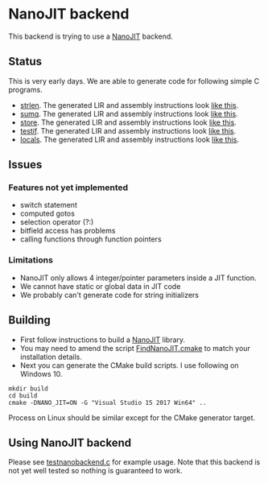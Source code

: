 # NanoJIT backend

This backend is trying to use a [NanoJIT](https://github.com/dibyendumajumdar/nanojit) backend. 

## Status

This is very early days. We are able to generate code for following simple C programs. 

* [strlen](https://github.com/dibyendumajumdar/dmr_c/blob/master/tests/nano/strlen.c). The generated LIR and assembly instructions look 
  [like this](https://github.com/dibyendumajumdar/dmr_c/blob/master/tests/nano/strlen.lir). 
* [sumq](https://github.com/dibyendumajumdar/dmr_c/blob/master/tests/nano/sumq.c). The generated LIR and assembly instructions look
  [like this](https://github.com/dibyendumajumdar/dmr_c/blob/master/tests/nano/sumq.lir).
* [store](https://github.com/dibyendumajumdar/dmr_c/blob/master/tests/nano/store.c). The generated LIR and assembly instructions look
  [like this](https://github.com/dibyendumajumdar/dmr_c/blob/master/tests/nano/store.lir).
* [testif](https://github.com/dibyendumajumdar/dmr_c/blob/master/tests/nano/testif.c). The generated LIR and assembly instructions look
  [like this](https://github.com/dibyendumajumdar/dmr_c/blob/master/tests/nano/testif.lir).
* [locals](https://github.com/dibyendumajumdar/dmr_c/blob/master/tests/nano/locals.c). The generated LIR and assembly instructions look
  [like this](https://github.com/dibyendumajumdar/dmr_c/blob/master/tests/nano/locals.lir).  
  
  
## Issues

### Features not yet implemented

* switch statement
* computed gotos
* selection operator (?:)
* bitfield access has problems
* calling functions through function pointers

### Limitations

* NanoJIT only allows 4 integer/pointer parameters inside a JIT function.
* We cannot have static or global data in JIT code
* We probably can't generate code for string initializers
  
## Building 

* First follow instructions to build a [NanoJIT](https://github.com/dibyendumajumdar/nanojit) library.
* You may need to amend the script [FindNanoJIT.cmake](https://github.com/dibyendumajumdar/dmr_c/blob/master/cmake/FindNanoJIT.cmake) to
  match your installation details.
* Next you can generate the CMake build scripts. I use following on Windows 10.

```
mkdir build
cd build
cmake -DNANO_JIT=ON -G "Visual Studio 15 2017 Win64" ..
```

Process on Linux should be similar except for the CMake generator target.

## Using NanoJIT backend

Please see [testnanobackend.c](https://github.com/dibyendumajumdar/dmr_c/blob/master/nanojit-backend/testnanobackend.c) for example usage. Note that this backend is not yet well tested so nothing is guaranteed to work.
